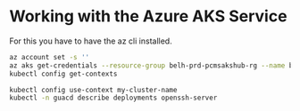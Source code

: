 # Working with the Azure AKS Service

For this you have to have the az cli installed.

```sh
az account set -s ''
az aks get-credentials --resource-group belh-prd-pcmsakshub-rg --name belh-prd-pcmsakshub01
kubectl config get-contexts

kubectl config use-context my-cluster-name
kubectl -n guacd describe deployments openssh-server
```
